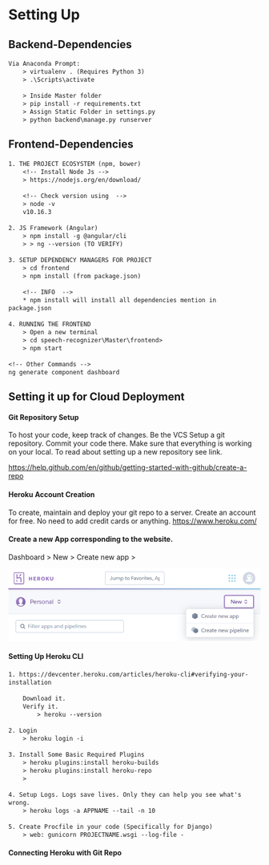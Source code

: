# Setting Up

## Backend-Dependencies
```
Via Anaconda Prompt:
	> virtualenv . (Requires Python 3)
	> .\Scripts\activate

	> Inside Master folder
	> pip install -r requirements.txt
	> Assign Static Folder in settings.py
	> python backend\manage.py runserver

```

## Frontend-Dependencies
```
1. THE PROJECT ECOSYSTEM (npm, bower)
	<!-- Install Node Js -->
	> https://nodejs.org/en/download/

	<!-- Check version using  -->
	> node -v
	v10.16.3

2. JS Framework (Angular)
	> npm install -g @angular/cli
	> > ng --version (TO VERIFY)

3. SETUP DEPENDENCY MANAGERS FOR PROJECT
	> cd frontend
	> npm install (from package.json)

	<!-- INFO  -->
	* npm install will install all dependencies mention in package.json

4. RUNNING THE FRONTEND
	> Open a new terminal
	> cd speech-recognizer\Master\frontend>
	> npm start

<!-- Other Commands -->
ng generate component dashboard
```	

## Setting it up for Cloud Deployment

#### Git Repository Setup
To host your code, keep track of changes. Be the VCS
Setup a git repository. Commit your code there. Make sure that everything is working on your local. To read about setting up a new repository see link.

https://help.github.com/en/github/getting-started-with-github/create-a-repo


#### Heroku Account Creation
To create, maintain and deploy your git repo to a server.
Create an account for free. No need to add credit cards or anything.
https://www.heroku.com/


#### Create a new App corresponding to the website.
Dashboard > New > Create new app > 

![Heroku New App Page](documentations/images/heroku_start_new_app.png?raw=true "Heroku New App Page")


#### Setting Up Heroku CLI
```
1. https://devcenter.heroku.com/articles/heroku-cli#verifying-your-installation

	Download it.
	Verify it.
		> heroku --version

2. Login
	> heroku login -i

3. Install Some Basic Required Plugins
	> heroku plugins:install heroku-builds
	> heroku plugins:install heroku-repo
	> 

4. Setup Logs. Logs save lives. Only they can help you see what's wrong.
	> heroku logs -a APPNAME --tail -n 10

5. Create Procfile in your code (Specifically for Django)
	> web: gunicorn PROJECTNAME.wsgi --log-file -
```


#### Connecting Heroku with Git Repo

<!-- TODO
1. procfile should be in backend.
2. see how containers are made for both angular and django



 -->